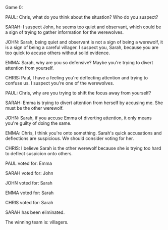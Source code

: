 
Game 0:

PAUL: Chris, what do you think about the situation? Who do you suspect?

SARAH: I suspect John, he seems too quiet and observant, which could be a sign of trying to gather information for the werewolves.

JOHN: Sarah, being quiet and observant is not a sign of being a werewolf, it is a sign of being a careful villager. I suspect you, Sarah, because you are too quick to accuse others without solid evidence.

EMMA: Sarah, why are you so defensive? Maybe you're trying to divert attention from yourself.

CHRIS: Paul, I have a feeling you're deflecting attention and trying to confuse us. I suspect you're one of the werewolves.

PAUL: Chris, why are you trying to shift the focus away from yourself?

SARAH: Emma is trying to divert attention from herself by accusing me. She must be the other werewolf.

JOHN: Sarah, if you accuse Emma of diverting attention, it only means you're guilty of doing the same.

EMMA: Chris, I think you're onto something. Sarah's quick accusations and deflections are suspicious. We should consider voting for her.

CHRIS: I believe Sarah is the other werewolf because she is trying too hard to deflect suspicion onto others.

PAUL voted for: Emma

SARAH voted for: John

JOHN voted for: Sarah

EMMA voted for: Sarah

CHRIS voted for: Sarah

SARAH has been eliminated.

The winning team is: villagers.
